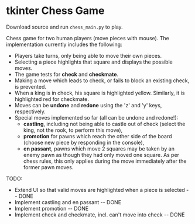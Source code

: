 # tkinter Chess Game

Download source and run `chess_main.py` to play.

Chess game for two human players (move pieces with mouse). The implementation currently includes the following:
- Players take turns, only being able to move their own pieces.
- Selecting a piece highlights that square and displays the possible moves.
- The game tests for **check** and **checkmate**.
- Making a move which leads to check, or fails to block an existing check, is prevented.
- When a king is in check, his square is highlighted yellow. Similarly, it is highlighted red for checkmate.
- Moves can be **undone** and **redone** using the 'z' and 'y' keys, respectively.
- Special moves implemented so far (all can be undone and redone!):
    - **castling**, including not being able to castle out of check (select the king, not the rook, to perform this move),
    - **promotion** for pawns which reach the other side of the board (choose new piece by responding in the console),
    - **en passant**, pawns which move 2 squares may be taken by an enemy pawn as though they had only moved one square. As per chess rules, this only applies during the move immediately after the former pawn moves.

TODO:
- Extend UI so that valid moves are highlighted when a piece is selected -- DONE
- Implement castling and en passant -- DONE
- Implement promotion -- DONE
- Implement check and checkmate, incl. can't move into check -- DONE
